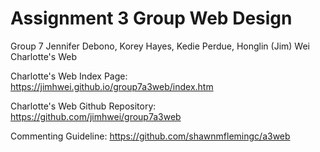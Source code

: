 # Assignment 3 Group Web Design 

Group 7
Jennifer Debono, Korey Hayes, Kedie Perdue, Honglin (Jim) Wei
Charlotte's Web

Charlotte's Web Index Page:
https://jimhwei.github.io/group7a3web/index.htm

Charlotte's Web Github Repository:
https://github.com/jimhwei/group7a3web

Commenting Guideline:
https://github.com/shawnmflemingc/a3web